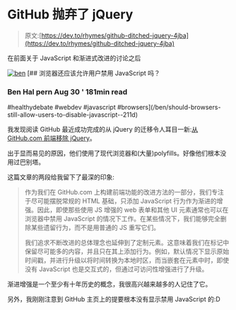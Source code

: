 # GitHub 抛弃了 jQuery

> 原文:[https://dev.to/rhymes/github-ditched-jquery-4jba](https://dev.to/rhymes/github-ditched-jquery-4jba)

在前面关于 JavaScript 和渐进式改进的讨论之后

[![ben](../Images/fe64a787b888dfb20fc13ad1e466da3d.png)](/ben) [## 浏览器还应该允许用户禁用 JavaScript 吗？

### Ben Hal pern Aug 30 ' 181min read

#healthydebate #webdev #javascript #browsers](/ben/should-browsers-still-allow-users-to-disable-javascript--211d)

我发现阅读 GitHub 最近成功完成的从 jQuery 的迁移令人耳目一新:[从 GitHub.com 前端移除 jQuery](https://githubengineering.com/removing-jquery-from-github-frontend/)。

出于显而易见的原因，他们使用了现代浏览器和(大量)polyfills。好像他们根本没用过巴别塔。

这篇文章的两段给我留下了最深的印象:

> 作为我们在 GitHub.com 上构建前端功能的改进方法的一部分，我们专注于尽可能摆脱常规的 HTML 基础，只添加 JavaScript 行为作为渐进的增强。因此，即使那些使用 JS 增强的 web 表单和其他 UI 元素通常也可以在浏览器中禁用 JavaScript 的情况下工作。在某些情况下，我们能够完全删除某些遗留行为，而不是用普通的 JS 重写它们。
> 
> 我们追求不断改进的总体理念也延伸到了定制元素。这意味着我们在标记中保留尽可能多的内容，并且只在其上添加行为。例如，默认情况下显示原始时间戳，并进行升级以将时间转换为本地时区，而当嵌套在元素中时，即使没有 JavaScript 也是交互式的，但通过可访问性增强进行了升级。

渐进增强是一个至少有十年历史的概念，我很高兴越来越多的人记住了它。

另外，我刚刚注意到 GitHub 主页上的提要根本没有显示禁用 JavaScript 的:D